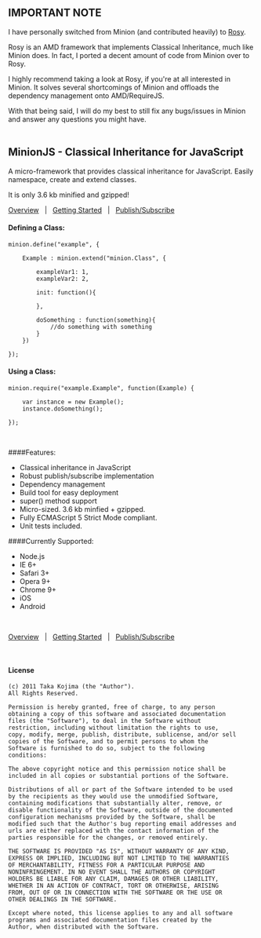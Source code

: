 
## IMPORTANT NOTE

I have personally switched from Minion (and contributed heavily) to [Rosy](https://github.com/ff0000/rosy).

Rosy is an AMD framework that implements Classical Inheritance, much like Minion does. In fact, I ported a decent amount of code from Minion over to Rosy.

I highly recommend taking a look at Rosy, if you're at all interested in Minion. It solves several shortcomings of Minion and offloads the dependency management onto AMD/RequireJS.

With that being said, I will do my best to still fix any bugs/issues in Minion and answer any questions you might have.
<br><br>

## MinionJS - Classical Inheritance for JavaScript

A micro-framework that provides classical inheritance for JavaScript. Easily namespace, create and extend classes.

It is only 3.6 kb minified and gzipped!

[Overview](http://www.screenr.com/wOas)&nbsp;&nbsp;&nbsp;|&nbsp;&nbsp;&nbsp;[Getting Started](https://github.com/gigafied/minion/blob/master/docs/getting_started.md)&nbsp;&nbsp;&nbsp;|&nbsp;&nbsp;&nbsp;[Publish/Subscribe](http://www.screenr.com/cJ5s)


#### Defining a Class:

	minion.define("example", {
	  
	    Example : minion.extend("minion.Class", {

	        exampleVar1: 1,
	        exampleVar2: 2,

  	        init: function(){
	      
	        },

	        doSomething : function(something){
	            //do something with something
	        }
	    })
	    
	});


#### Using a Class:


	minion.require("example.Example", function(Example) {
	
	    var instance = new Example();
	    instance.doSomething();
	  
	});
<br>

####Features:

- Classical inheritance in JavaScript
- Robust publish/subscribe implementation
- Dependency management
- Build tool for easy deployment
- super() method support 
- Micro-sized. 3.6 kb minfied + gzipped.
- Fully ECMAScript 5 Strict Mode compliant.
- Unit tests included.


####Currently Supported:

- Node.js
- IE 6+
- Safari 3+
- Opera 9+ 
- Chrome 9+
- iOS
- Android

<br>

[Overview](http://www.screenr.com/wOas)&nbsp;&nbsp;&nbsp;|&nbsp;&nbsp;&nbsp;[Getting Started](https://github.com/gigafied/minion/blob/master/docs/getting_started.md)&nbsp;&nbsp;&nbsp;|&nbsp;&nbsp;&nbsp;[Publish/Subscribe](http://www.screenr.com/cJ5s)

<br>

#### License

	(c) 2011 Taka Kojima (the "Author").
	All Rights Reserved.

	Permission is hereby granted, free of charge, to any person
	obtaining a copy of this software and associated documentation
	files (the "Software"), to deal in the Software without
	restriction, including without limitation the rights to use,
	copy, modify, merge, publish, distribute, sublicense, and/or sell
	copies of the Software, and to permit persons to whom the
	Software is furnished to do so, subject to the following
	conditions:

	The above copyright notice and this permission notice shall be
	included in all copies or substantial portions of the Software.

	Distributions of all or part of the Software intended to be used
	by the recipients as they would use the unmodified Software,
	containing modifications that substantially alter, remove, or
	disable functionality of the Software, outside of the documented
	configuration mechanisms provided by the Software, shall be
	modified such that the Author's bug reporting email addresses and
	urls are either replaced with the contact information of the
	parties responsible for the changes, or removed entirely.

	THE SOFTWARE IS PROVIDED "AS IS", WITHOUT WARRANTY OF ANY KIND,
	EXPRESS OR IMPLIED, INCLUDING BUT NOT LIMITED TO THE WARRANTIES
	OF MERCHANTABILITY, FITNESS FOR A PARTICULAR PURPOSE AND
	NONINFRINGEMENT. IN NO EVENT SHALL THE AUTHORS OR COPYRIGHT
	HOLDERS BE LIABLE FOR ANY CLAIM, DAMAGES OR OTHER LIABILITY,
	WHETHER IN AN ACTION OF CONTRACT, TORT OR OTHERWISE, ARISING
	FROM, OUT OF OR IN CONNECTION WITH THE SOFTWARE OR THE USE OR
	OTHER DEALINGS IN THE SOFTWARE.

	Except where noted, this license applies to any and all software
	programs and associated documentation files created by the
	Author, when distributed with the Software.